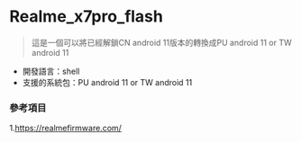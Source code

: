# Realme_x7pro_flash
> 這是一個可以將已經解鎖CN android 11版本的轉換成PU android 11 or TW android 11
- 開發語言：shell
- 支援的系統包：PU android 11 or TW android 11

### 參考項目
1.https://realmefirmware.com/
